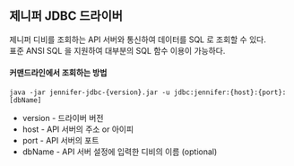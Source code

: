 제니퍼 JDBC 드라이버
---

제니퍼 디비를 조회하는 API 서버와 통신하여 데이터를 SQL 로 조회할 수 있다.  
표준 ANSI SQL 을 지원하여 대부분의 SQL 함수 이용이 가능하다.

#### 커맨드라인에서 조회하는 방법
```shell
java -jar jennifer-jdbc-{version}.jar -u jdbc:jennifer:{host}:{port}:[dbName]
```
* version - 드라이버 버전
* host - API 서버의 주소 or 아이피
* port - API 서버의 포트
* dbName - API 서버 설정에 입력한 디비의 이름 (optional)

